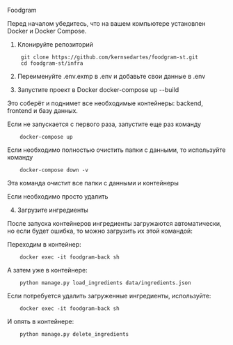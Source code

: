 Foodgram

Перед началом убедитесь, что на вашем компьютере установлен Docker и Docker Compose.

1. Клонируйте репозиторий

        git clone https://github.com/kernsedartes/foodgram-st.git
        cd foodgram-st/infra

2. Переименуйте .env.exmp в .env и добавьте свои данные в .env

3. Запустите проект в Docker
        docker-compose up --build

Это соберёт и поднимет все необходимые контейнеры: backend, frontend и базу данных.

Если не запускается с первого раза, запустите еще раз команду

        docker-compose up

Если необходимо полностью очистить папки с данными, то используйте команду

        docker-compose down -v

Эта команда очистит все папки с данными и контейнеры

Если необходимо просто удалить 

4. Загрузите ингредиенты

После запуска контейнеров ингредиенты загружаются автоматически, но если будет ошибка, то
можно загрузить их этой командой:

Переходим в контейнер:

        docker exec -it foodgram-back sh 

А затем уже в контейнере:

        python manage.py load_ingredients data/ingredients.json

Если потребуется удалить загруженные ингредиенты, используйте:

        docker exec -it foodgram-back sh

И опять в контейнере:

        python manage.py delete_ingredients
